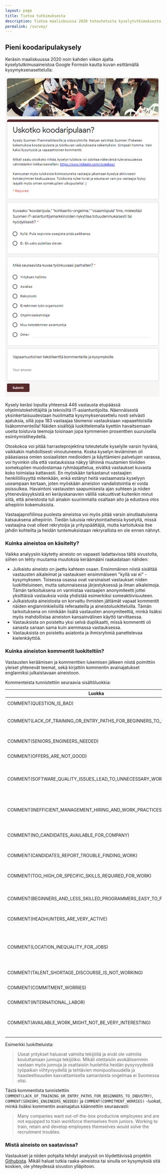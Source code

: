 ```yaml
---
layout: page
title: Tietoa tutkimuksesta
description: Tietoa maaliskuussa 2020 toteutetusta kyselytutkimuksesta koskien koodaripulaa ja kuinka eri IT-alalla toimivat ammattikunnat sen kokevat
permalink: /survey/
---
```


## Pieni koodaripulakysely

Keräsin maaliskuussa 2020 noin kahden viikon ajalta kyselytutkimusaineistoa Google Formsin kautta kuvan esittämällä kysymyksenasettelulla:

![alt text][survey_pic]

Kysely keräsi lopulta yhteensä 446 vastausta etupäässä ohjelmistokehittäjiltä ja teknisiltä IT-asiantuntijoilta. Näennäisestä yksinkertaisuudestaan huolimatta kysymyksenasettelu nosti selvästi ajatuksia, sillä jopa 183 vastaajaa täsmensi vastauksiaan vapaaehtoisilla lisäkommenteilla! Näiden sisältöjä luokittelemalla kyettiin havaitsemaan useita toistuvia teemoja toisinaan jopa kymmenien prosenttien suuruisella esiintymistiheydellä.

Otoskokoa voi pitää harrasteprojektina toteutetulle kyselylle varsin hyvänä, vaikkakin mahdollisesti vinoutuneena. Koska kyselyn leviäminen oli pääasiassa omien sosiaalisten medioideni ja käyttämieni palvelujen varassa, voi hyvinkin olla että vastauksissa näkyy lähinnä muutamien tiiviiden somekuplien muodostamaa ryhmäajattelua, eivätkä vastaukset kuvasta koko toimialaa kattavasti. En myöskään tarkastanut vastaajien henkilöllisyyttä mitenkään, enkä estänyt heitä vastaamasta kyselyyn useampaan kertaan, joten myöskään aineiston vandalistointia ei voida poissulkea. Havaintoni vastausten saapumisesta ajan suhteen ja niiden yhteneväisyyksistä eri keräyskanavien välillä vakuuttivat kuitenkin minut siitä, että aineistosta tuli ainakin suurimmalta osaltaan aito ja edustava otos aihepiirin kokemuksista.

Vastaajaprofiilinsa puolesta aineistoa voi myös pitää varsin ainutlaatuisena katsauksena aihepiiriin. Tiedän lukuisia rekrytointiaiheisia kyselyitä, missä vastaajina ovat olleet rekrytoijia ja yrityspäättäjiä, mutta kartoituksia itse jahdin kohteilta ja heidän tuntemuksistaan rekryrallista en ole ennen nähnyt. 

### Kuinka aineistoa on käsitelty?

Vaikka analyysiin käytetty aineisto on vapaasti ladattavissa tältä sivustolta, siihen on tehty muutamia muutoksia keräämääni raakadataan nähden:

- Julkaistu aineisto on jaettu kahteen osaan. Ensimmäinen niistä sisältää vastausten aikaleimat ja vastauksen ensimmäiseen "kyllä vai ei" -kysymykseen. Toisessa osassa ovat varsinaiset vastaukset niiden luokitteluineen, mutta satunnaisessa järjestyksessä ja ilman aikaleimoja. Tämän tarkoituksena on varmistaa vastaajien anonymiteetti jottei yksittäisiä vastauksia voida yhdistää esimerkiksi someaktiivisuuteen.
- Julkaistusta aineistosta on korvattu ihmisten jättämät vapaat kommentit näiden englanninkielisillä referaateilla ja aineistoluokitteluilla. Tämän tarkoituksena on niinikään lisätä vastausten anonymiteettiä, minkä lisäksi myös mahdollistaa aineiston kansainvälinen käyttö tarvittaessa.
- Vastauksista on poistettu yksi selvä duplikaatti, missä kommentti oli sanasta sanaan sama kuin aiemmassa vastauksessa.
- Vastauksista on poistettu asiatonta ja ihmisryhmiä panettelevaa kielenkäyttöä.

### Kuinka aineiston kommentit luokiteltiin?

Vastausten keräämisen ja kommenttien lukemisen jälkeen niistä poimittiin yleiset yhtenevät teemat, sekä kirjattiin kommentin avainajatukset englanniksi julkaistavaan aineistoon. 

Kommenteista tunnistettiin seuraavia sisältöluokkia:

| Luokka | Kuvaus |
| ------ | ------ |
| COMMENT(QUESTION_IS_BAD) | Sisälsi kritiikkiä kysymyksenasettelusta |
| COMMENT(LACK_OF_TRAINING_OR_ENTRY_PATHS_FOR_BEGINNERS_TO_INDUSTRY) | Huomautuksia uran aloittamisen vaikeuksista ja junioripositioiden vähyydestä |
| COMMENT(SENIORS_ENGINEERS_NEEDED) | Mainittiin erityisesti tarve kokeneista ohjelmistokehittäjistä
| COMMENT(OFFERS_ARE_NOT_GOOD) | Nostettiin esiin palkka- ja kompensaatiokysymyksiä |
| COMMENT(SOFTWARE_QUALITY_ISSUES_LEAD_TO_UNNECESSARY_WORK) | Esitettiin, että ohjelmistojen laatuongelmat johtavat korjausvelkaan, mikä johtaa liialliseen työvoimatarpeeseen |
| COMMENT(INEFFICIENT_MANAGEMENT_HIRING_AND_WORK_PRACTICES) | Työvoimatarpeiden taustalla on tehottomuudet työn hallinnoinnissa ja työtavoissa |
| COMMENT(NO_CANDIDATES_AVAILABLE_FOR_COMPANY) | Väitettiin, että yrityksen on vaikea löytää edes kandidaatteja rekrytoitavaksi |
| COMMENT(CANDIDATES_REPORT_TROUBLE_FINDING_WORK) | Työnhakijat, jotka raportoivat vaikeuksista työn löytämisessä |
| COMMENT(TOO_HIGH_OR_SPECIFIC_SKILLS_REQUIRED_FOR_WORK) | Työpaikkojen odotukset tekijöiden taitojen tasosta ovat liian suuret tai liian harvinaislaatuiset |
| COMMENT(BEGINNERS_AND_LESS_SKILLED_PROGRAMMERS_EASY_TO_FIND) | Mainittiin, että aloittelevia ja heikosti osaavia ohjelmoijia on helppo löytää |
| COMMENT(HEADHUNTERS_ARE_VERY_ACTIVE) | Huomautettiin headhunterien olevan hyvin aktiivisia |
| COMMENT(LOCATION_INEQUALITY_FOR_JOBS) | Kerrottiin, että ongelman taustalla on alan työpaikkojen epätasainen jakautuminen maantieteellisesti. Työpaikat ja tekijät asuvat eri paikoissa. |
| COMMENT(TALENT_SHORTAGE_DISCOURSE_IS_NOT_WORKING) | Esitettiin turhautumista koodaripuladiskurssiin |
| COMMENT(COMMITMENT_WORRIES) | Murehdittiin työvoiman sitouttamisen vaikeudesta |
| COMMENT(INTERNATIONAL_LABOR) | Pohdittiin kansainvälisen työvoiman käyttöä |
| COMMENT(AVAILABLE_WORK_MIGHT_NOT_BE_VERY_INTERESTING) | Epäiltiin, että työn etsijät eivät välttämättä ole motivoituneita tekemään niitä tehtäviä, joita olisi tarjolla. |


Esimerkki luokitteluista:

> Useat yritykset haluavat valmiita tekijöitä ja eivät ole valmiita kouluttamaan junnuja tekijöiksi. Mikäli otettaisiin avokätisemmin vastaan myös junnuja ja osattaisiin huolehtia heidän pysyvyydestä työpaikan viihtyvyydellä ja tehtävien monipuolisuudella ja haasteellisuuden kasvattamisella samanlaista ongelmaa ei Suomessa olisi.

Tästä kommentista tunnistettiin `COMMENT(LACK_OF_TRAINING_OR_ENTRY_PATHS_FOR_BEGINNERS_TO_INDUSTRY)`, `COMMENT(SENIORS_ENGINEERS_NEEDED)` ja `COMMENT(COMMITMENT_WORRIES)` -luokat, minkä lisäksi kommentin avainajatus käännettiin seuraavasti:

> Many companies want out-of-the-box productvie employees and are not equipped to train workforce themselves from juniors. Working to train, retain and develop employees themselves would solve the recruitment troubles.

### Mistä aineisto on saatavissa?

Vastaukset ja niiden pohjalta tehdyt analyysit on löydettävissä projektin [Githubista](https://github.com/Eeko/koodaripula.com/tree/master/datasets). Mikäli haluat tutkia raaka-aineistoa tai sinulla on kysymyksiä sitä koskien, ole yhteydessä sivuston ylläpitoon.

[survey_pic]: /assets/survey.png "Google Forms Kysely"
